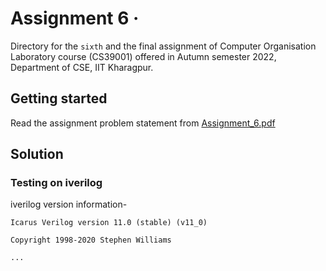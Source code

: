 # Assignment 6 &middot;

>

Directory for the `sixth` and the final assignment of Computer Organisation Laboratory course (CS39001) offered in Autumn semester 2022, Department of CSE, IIT Kharagpur.

## Getting started

Read the assignment problem statement from [Assignment_6.pdf](/assignment_6/Assignment_6.pdf)

## Solution

### Testing on iverilog

iverilog version information-  

```shell
Icarus Verilog version 11.0 (stable) (v11_0)

Copyright 1998-2020 Stephen Williams

...
```
